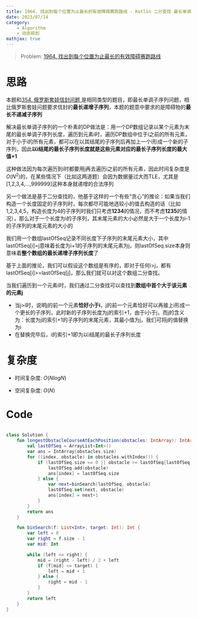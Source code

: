 ```yaml
---
title: 1964. 找出到每个位置为止最长的有效障碍赛跑路线 - Kotlin 二分查找 最长单调子序列
date: 2023/07/14
category: 
    - Algorithm
    - 动态规划
mathjax: true
---
```

> Problem: [1964. 找出到每个位置为止最长的有效障碍赛跑路线](https://leetcode.cn/problems/find-the-longest-valid-obstacle-course-at-each-position/description/)

# 思路
本题和[354. 俄罗斯套娃信封问题
](https://leetcode.cn/problems/russian-doll-envelopes/?envType=study-plan-v2&envId=dynamic-programming)是相同类型的题目，即最长单调子序列问题，相比俄罗斯套娃问题要求信封的**最长递增子序列**，本题的题意中要求的是障碍物的**最长不递减子序列**

解决最长单调子序列的一个朴素的DP做法是：用一个DP数组记录以某个元素为末尾的最长单调子序列长度，遍历到元素i时，遍历DP数组中位于i之前的所有元素，对于小于i的所有元素，都可以在以其结尾的子序列后再加上一个i形成一个新的子序列，因此**以i结尾的最长子序列长度就是这些元素对应的最长子序列长度的最大值+1**

这种做法因为每次遍历到i时都要用j再去遍历i之前的所有元素，因此时间复杂度是$O(N^2)$的，在某些情况下（比如这两道题）会因为数据量过大而TLE，尤其是[1,2,3,4,...,999999]这种本身就递增的合法序列

另一个做法是基于二分查找的，他基于这样的一个有些“贪心”的推论：如果当我们构造一个长度固定的子序列时，每次都尽可能地选较小的值去构造的话（比如1,2,3,4,5，构造长度为4的子序列时我们只考虑**1234**的情况，而不考虑**1235**的情况），那么对于一个长度为i的子序列，其末尾元素的大小必然是大于一个长度为i-1的子序列的末尾元素的大小的

我们用一个数组lastOfSeq记录不同长度下子序列的末尾元素大小，其中lastOfSeq[i]=j意味着长度为i+1的子序列的末尾元素为j，则lastOfSeq.size本身则意味着**整个数组的最长递增子序列长度**了

基于上面的推论，我们可以假设这个数组是有序的，即对于任何i>j，都有lastOfSeq[i]>=lastOfSeq[j]，那么我们就可以对这个数组二分查找。

当我们遍历到一个元素i时，我们通过二分查找可以查找到**数组中首个大于该元素的元素j**
- 当j>i时，说明j的前一个元素**恰好小于i**，j的前一个元素恰好可以再接上i形成一个更长的子序列，此时新的子序列长度为j的索引+1，由于i小于j，而j的含义为：长度为j的索引+1的子序列的末尾元素，其最小值为j，我们可将j的值替换为i
- 在替换完毕后，i的索引+1即为以i结尾的最长子序列长度

# 复杂度
- 时间复杂度: 
$O(NlogN)$

- 空间复杂度: 
$O(N)$

# Code
```Kotlin

class Solution {
    fun longestObstacleCourseAtEachPosition(obstacles: IntArray): IntArray {
        val lastOfSeq = ArrayList<Int>()
        var ans = IntArray(obstacles.size)
        for ((index, obstacle) in obstacles.withIndex()) {
            if (lastOfSeq.size == 0 || obstacle >= lastOfSeq[lastOfSeq.size - 1]) {
                lastOfSeq.add(obstacle)
                ans[index] = lastOfSeq.size
            } else {
                var next=binSearch(lastOfSeq, obstacle)
                lastOfSeq.set(next, obstacle)
                ans[index] = next+1
            }
        }
        return ans
    }

    fun binSearch(f: List<Int>, target: Int): Int {
        var left = 0
        var right = f.size - 1
        var mid: Int

        while (left <= right) {
            mid = (right - left) / 2 + left
            if (f[mid] <= target) {
                left = mid + 1
            } else {
                right = mid - 1
            }
        }
        return left
    }
}
```
